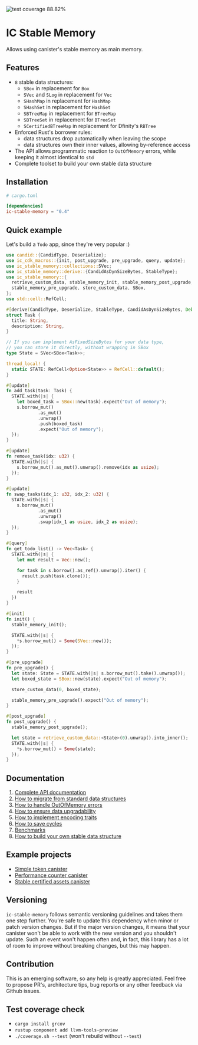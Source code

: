 ![test coverage 88.82%](https://badgen.net/badge/coverage/88.82%25/green)

# IC Stable Memory

Allows using canister's stable memory as main memory.

## Features
* `8` stable data structures:
  * `SBox` in replacement for `Box`
  * `SVec` and `SLog` in replacement for `Vec`
  * `SHashMap` in replacement for `HashMap`
  * `SHashSet` in replacement for `HashSet`
  * `SBTreeMap` in replacement for `BTreeMap`
  * `SBTreeSet` in replacement for `BTreeSet`
  * `SCertifiedBTreeMap` in replacement for Dfinity's `RBTree`
* Enforced Rust's borrower rules: 
  * data structures drop automatically when leaving the scope
  * data structures own their inner values, allowing by-reference access
* The API allows programmatic reaction to `OutOfMemory` errors, while keeping it almost identical to `std`
* Complete toolset to build your own stable data structure

## Installation
```toml
# cargo.toml

[dependencies]
ic-stable-memory = "0.4"
```

## Quick example
Let's build a `Todo` app, since they're very popular :)

```rust
use candid::{CandidType, Deserialize};
use ic_cdk_macros::{init, post_upgrade, pre_upgrade, query, update};
use ic_stable_memory::collections::SVec;
use ic_stable_memory::derive::{CandidAsDynSizeBytes, StableType};
use ic_stable_memory::{
  retrieve_custom_data, stable_memory_init, stable_memory_post_upgrade,
  stable_memory_pre_upgrade, store_custom_data, SBox,
};
use std::cell::RefCell;

#[derive(CandidType, Deserialize, StableType, CandidAsDynSizeBytes, Debug, Clone)]
struct Task {
  title: String,
  description: String,
}

// If you can implement AsFixedSizeBytes for your data type, 
// you can store it directly, without wrapping in SBox
type State = SVec<SBox<Task>>;

thread_local! {
  static STATE: RefCell<Option<State>> = RefCell::default();
}

#[update]
fn add_task(task: Task) {
  STATE.with(|s| {
    let boxed_task = SBox::new(task).expect("Out of memory");
    s.borrow_mut()
            .as_mut()
            .unwrap()
            .push(boxed_task)
            .expect("Out of memory");
  });
}

#[update]
fn remove_task(idx: u32) {
  STATE.with(|s| {
    s.borrow_mut().as_mut().unwrap().remove(idx as usize);
  });
}

#[update]
fn swap_tasks(idx_1: u32, idx_2: u32) {
  STATE.with(|s| {
    s.borrow_mut()
            .as_mut()
            .unwrap()
            .swap(idx_1 as usize, idx_2 as usize);
  });
}

#[query]
fn get_todo_list() -> Vec<Task> {
  STATE.with(|s| {
    let mut result = Vec::new();

    for task in s.borrow().as_ref().unwrap().iter() {
      result.push(task.clone());
    }

    result
  })
}

#[init]
fn init() {
  stable_memory_init();

  STATE.with(|s| {
    *s.borrow_mut() = Some(SVec::new());
  });
}

#[pre_upgrade]
fn pre_upgrade() {
  let state: State = STATE.with(|s| s.borrow_mut().take().unwrap());
  let boxed_state = SBox::new(state).expect("Out of memory");

  store_custom_data(0, boxed_state);

  stable_memory_pre_upgrade().expect("Out of memory");
}

#[post_upgrade]
fn post_upgrade() {
  stable_memory_post_upgrade();

  let state = retrieve_custom_data::<State>(0).unwrap().into_inner();
  STATE.with(|s| {
    *s.borrow_mut() = Some(state);
  });
}
```

## Documentation
1. [Complete API documentation](https://docs.rs/ic-stable-memory/)
2. [How to migrate from standard data structures](./docs/migration.md)
3. [How to handle OutOfMemory errors](./docs/out-of-memory-error-handling.md)
4. [How to ensure data upgradability](./docs/upgradeability.md)
5. [How to implement encoding traits](./docs/encoding.md)
6. [How to save cycles](./docs/perfomance.md)
7. [Benchmarks](./docs/benchmarks.md)
8. [How to build your own stable data structure](./docs/user-defined-data-structures.md)

## Example projects
* [Simple token canister](./examples/token)
* [Performance counter canister](./examples/performance_counter)
* [Stable certified assets canister](https://github.com/seniorjoinu/ic-stable-certified-assets)

## Versioning
`ic-stable-memory` follows semantic versioning guidelines and takes them one step further. You're safe to update this
dependency when minor or patch version changes. But if the major version changes, it means that your canister won't be
able to work with the new version and you shouldn't update. Such an event won't happen often and, in fact, this library
has a lot of room to improve without breaking changes, but this may happen.

## Contribution
This is an emerging software, so any help is greatly appreciated.
Feel free to propose PR's, architecture tips, bug reports or any other feedback via Github issues.

## Test coverage check
* `cargo install grcov`
* `rustup component add llvm-tools-preview`
* `./coverage.sh --test` (won't rebuild without `--test`)